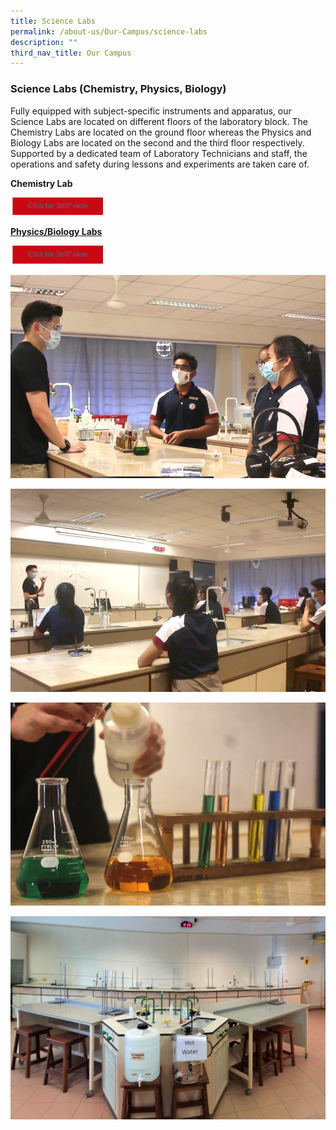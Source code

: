 ```yaml
---
title: Science Labs
permalink: /about-us/Our-Campus/science-labs
description: ""
third_nav_title: Our Campus
---
```

### Science Labs (Chemistry, Physics, Biology)
  
Fully equipped with subject-specific instruments and apparatus, our Science Labs are located on different floors of the laboratory block. The Chemistry Labs are located on the ground floor whereas the Physics and Biology Labs are located on the second and the third floor respectively. Supported by a dedicated team of Laboratory Technicians and staff, the operations and safety during lessons and experiments are taken care of.

<b>Chemistry Lab</b>

<a href="https://teliportme.com/view/1835937?utm_medium=android&utm_source=share-panorama">
<img src="/images/click%20here.png"  
     style="width:30%">
	
	
<b>Physics/Biology Labs</b>

<a href="https://teliportme.com/view/1835936?utm_medium=android&utm_source=share-panorama">
<img src="/images/click%20here.png"  
     style="width:30%">
	
![](/images/labs1.jpeg)
	
![](/images/labs2.jpeg)
	
![](/images/labs3.jpeg)
	
![](/images/labs4.jpeg)
	
